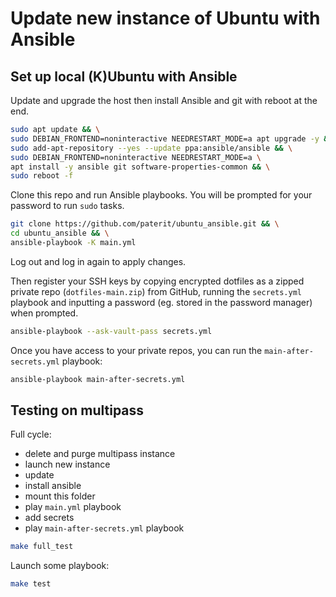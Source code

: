 # Update new instance of Ubuntu with Ansible

## Set up local (K)Ubuntu with Ansible

Update and upgrade the host then install Ansible and git with reboot at the end.

```bash
sudo apt update && \
sudo DEBIAN_FRONTEND=noninteractive NEEDRESTART_MODE=a apt upgrade -y && \
sudo add-apt-repository --yes --update ppa:ansible/ansible && \
sudo DEBIAN_FRONTEND=noninteractive NEEDRESTART_MODE=a \
apt install -y ansible git software-properties-common && \
sudo reboot -f
```

Clone this repo and run Ansible playbooks. You will be prompted for your password to run `sudo` tasks.

```bash
git clone https://github.com/paterit/ubuntu_ansible.git && \
cd ubuntu_ansible && \
ansible-playbook -K main.yml
```

Log out and log in again to apply changes.

Then register your SSH keys by copying encrypted dotfiles as a zipped private repo (`dotfiles-main.zip`) from GitHub, running the `secrets.yml` playbook and inputting a password (eg. stored in the password manager) when prompted.

```bash
ansible-playbook --ask-vault-pass secrets.yml
```

Once you have access to your private repos, you can run the  `main-after-secrets.yml` playbook:

```bash
ansible-playbook main-after-secrets.yml
```

## Testing on multipass

Full cycle:

* delete and purge multipass instance
* launch new instance
* update
* install ansible
* mount this folder
* play `main.yml` playbook
* add secrets
* play `main-after-secrets.yml` playbook

```bash
make full_test
```

Launch some playbook:

```bash
make test
```
